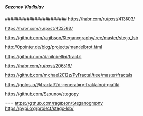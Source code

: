 ##### Sazonov Vladislav
#######################
https://habr.com/ru/post/413803/

https://habr.com/ru/post/422593/

https://github.com/ragibson/Steganography/tree/master/stego_lsb

http://0pointer.de/blog/projects/mandelbrot.html

https://github.com/danilobellini/fractal

https://habr.com/ru/post/206516/

https://github.com/michael2012z/PyFractal/tree/master/fractals

https://golos.io/@fractal/2d-generatory-fraktalnoi-grafiki

https://github.com/Sapunov/stegopy

===
https://github.com/ragibson/Steganography
https://pypi.org/project/stego-lsb/